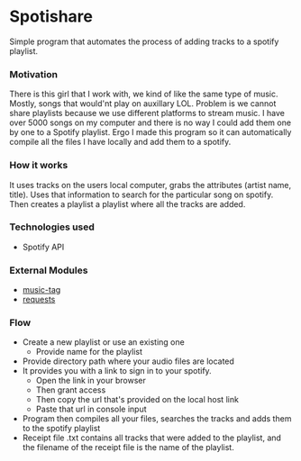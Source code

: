 # Spotishare
Simple program that automates the process of adding tracks to a spotify playlist.

###  Motivation
There is this girl that I work with, we kind of like the same type of music. Mostly, songs that would'nt play on auxillary LOL. Problem is we cannot share playlists because we use different platforms to stream music. I have over 5000 songs on my computer and there is no way I could add them one by one to a Spotify playlist. Ergo I made this program so it can automatically compile all the files I have locally and add them to a spotify.

###  How it works
It uses tracks on the users local computer, grabs the attributes (artist name, title). Uses that information to search for the particular song on spotify. Then creates a playlist a playlist where all the tracks are added.

###  Technologies used
- Spotify API

###  External Modules 
-  [music-tag](https://pypi.org/project/music-tag/)
-  [requests](https://pypi.org/project/requests/)

###  Flow
*  Create a new playlist or use an existing one
    *  Provide name for the playlist
*  Provide directory path where your audio files are located
*  It provides you with a link to sign in to your spotify.
    *  Open the link in your browser  
    *  Then grant access
    *  Then copy the url that's provided on the local host link
    *  Paste that url in console input
*   Program then compiles all your files, searches the tracks and adds them to the spotify playlist
*   Receipt file .txt contains all tracks that were added to the playlist, and the filename of the receipt file is the name of the playlist.
